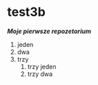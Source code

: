 # test3b

***Moje pierwsze repozetorium***
1. jeden
1. dwa
1. trzy
    1. trzy jeden
    1. trzy dwa

